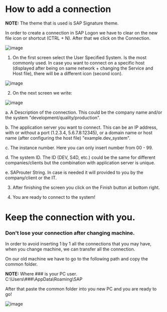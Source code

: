 # How to add a connection
<div class="note">
    <strong>NOTE:</strong> The theme that is used is SAP Signature theme.
</div>

In order to create a connection in SAP Logon we have to clear on the new file icon or shortcut (CTRL + N). After that we click on the Connection.

![image](https://github.com/user-attachments/assets/6809f55a-2c7a-42c1-a4ab-2f90eb45ff79)

1. On the first screen select the User Specified System. Is the most commonly used. In case you want to connect on a specific host (displayed after being on same network + changing the Service and Host file), there will be a different icon (second icon).

![image](https://github.com/user-attachments/assets/6af5f1c7-6200-476d-8368-2cfb8af7b377)

2. On the next screen we write:

![image](https://github.com/user-attachments/assets/2a46a555-996a-4fef-9d32-3fad3bae7009)

a. A Description of the connection. This could be the company name and/or the system "development/quality/production".

b. The application server you want to connect. This can be an IP address, with or without a port (1.2.3.4, 5.6.7.8:12345), or a domain name or host name (after configuring the host file) "example.dev_system".

c. The instance number. Here you can only insert number from 00 - 99.

d. The system ID. The ID (DEV, S4D, etc.) could be the same for different companies/clients but the combination with application server is unique.

e. SAProuter String. In case is needed it will provided to you by the company/client or the IT.

3. After finishing the screen you click on the Finish button at bottom right.

4. You are ready to connect to the system!


# Keep the connection with you.

### Don't lose your connection after changing machine.

In order to avoid inserting 1 by 1 all the connections that you may have, when you change machine, we can transfer all the connection.

On our old machine we have to go to the following path and copy the common folder.

<div class="note">
    <strong>NOTE:</strong> Where ### is your PC user. <br> C:\Users\###\AppData\Roaming\SAP
</div>

After that paste the common folder into you new PC and you are ready to go!

![image](https://github.com/user-attachments/assets/da4ab710-f501-457b-8054-0538935979eb)

